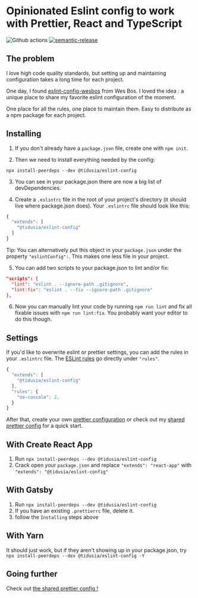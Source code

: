 # Opinionated Eslint config to work with Prettier, React and TypeScript

![Github actions](https://github.com/tidusia/eslint-config/actions/workflows/release.yml/badge.svg)
[![semantic-release](https://img.shields.io/badge/%20%20%F0%9F%93%A6%F0%9F%9A%80-semantic--release-e10079.svg)](https://github.com/semantic-release/semantic-release)

## The problem

I love high code quality standards, but setting up and maintaining configuration takes a long time for each project.

One day, I found [eslint-config-wesbos](https://github.com/wesbos/eslint-config-wesbos) from Wes Bos.
I loved the idea : a unique place to share my favorite eslint configuration of the moment.

One place for all the rules, one place to maintain them. Easy to distribute as a npm package for each project.

## Installing

1. If you don't already have a `package.json` file, create one with `npm init`.

2. Then we need to install everything needed by the config:

```
npx install-peerdeps --dev @tidusia/eslint-config
```

3. You can see in your package.json there are now a big list of devDependencies.

4. Create a `.eslintrc` file in the root of your project's directory (it should live where package.json does). Your `.eslintrc` file should look like this:

```js
{
  "extends": [
    "@tidusia/eslint-config"
  ]
}
```

Tip: You can alternatively put this object in your `package.json` under the property `"eslintConfig":`. This makes one less file in your project.

5. You can add two scripts to your package.json to lint and/or fix:

```json
"scripts": {
  "lint": "eslint . --ignore-path .gitignore",
  "lint:fix": "eslint . --fix --ignore-path .gitignore"
},
```

6. Now you can manually lint your code by running `npm run lint` and fix all fixable issues with `npm run lint:fix`. You probably want your editor to do this though.

## Settings

If you'd like to overwrite eslint or prettier settings, you can add the rules in your `.eslintrc` file. The [ESLint rules](https://eslint.org/docs/rules/) go directly under `"rules"`.

```js
{
  "extends": [
    "@tidusia/eslint-config"
  ],
  "rules": {
    "no-console": 2,
  }
}
```

After that, create your own [prettier configuration](https://prettier.io/docs/en/install.html) or check out my [shared prettier config](https://github.com/tidusia/prettier-config) for a quick start.

## With Create React App

1. Run `npx install-peerdeps --dev @tidusia/eslint-config`
1. Crack open your `package.json` and replace `"extends": "react-app"` with `"extends": "@tidusia/eslint-config"`

## With Gatsby

1. Run `npx install-peerdeps --dev @tidusia/eslint-config`
1. If you have an existing `.prettierrc` file, delete it.
1. follow the `Installing` steps above

## With Yarn

It should just work, but if they aren't showing up in your package.json, try `npx install-peerdeps --dev @tidusia/eslint-config -Y`

## Going further

Check out [the shared prettier config !](https://github.com/tidusia/prettier-config)
